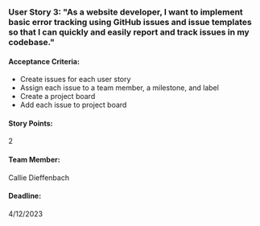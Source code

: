 ### User Story 3: "As a website developer, I want to implement basic error tracking using GitHub issues and issue templates so that I can quickly and easily report and track issues in my codebase."

#### Acceptance Criteria:
- Create issues for each user story 
- Assign each issue to a team member, a milestone, and label 
- Create a project board 
- Add each issue to project board

#### Story Points: 
2

#### Team Member: 
Callie Dieffenbach

#### Deadline: 
4/12/2023
